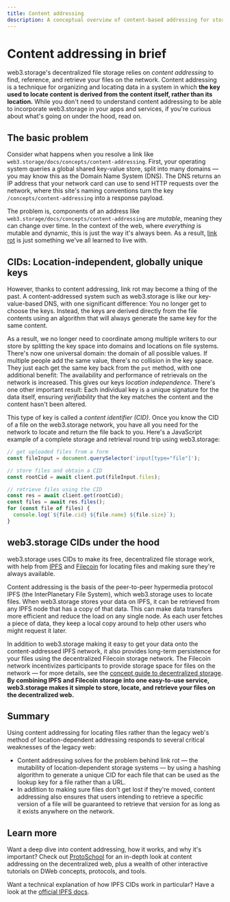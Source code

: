 ```yaml
---
title: Content addressing
description: A conceptual overview of content-based addressing for storing and locating files on a decentralized network with web3.storage.
---
```


# Content addressing in brief

web3.storage's decentralized file storage relies on _content addressing_ to find, reference, and retrieve your files on the network. Content addressing is a technique for organizing and locating data in a system in which **the key used to locate content is derived from the content itself, rather than its location.** While you don't need to understand content addressing to be able to incorporate web3.storage in your apps and services, if you're curious about what's going on under the hood, read on.

## The basic problem

Consider what happens when you resolve a link like `web3.storage/docs/concepts/content-addressing`. First, your operating system queries a global shared key-value store, split into many domains — you may know this as the Domain Name System (DNS). The DNS returns an IP address that your network card can use to send HTTP requests over the network, where this site's naming conventions turn the key `/concepts/content-addressing` into a response payload.

The problem is, components of an address like `web3.storage/docs/concepts/content-addressing` are _mutable_, meaning they can change over time. In the context of the web, where _everything_ is mutable and dynamic, this is just the way it's always been. As a result, [link rot](https://en.wikipedia-on-ipfs.org/wiki/Link_rot) is just something we've all learned to live with.

## CIDs: Location-independent, globally unique keys

However, thanks to content addressing, link rot may become a thing of the past. A content-addressed system such as web3.storage is like our key-value-based DNS, with one significant difference: You no longer get to choose the keys. Instead, the keys are derived directly from the file contents using an algorithm that will always generate the same key for the same content.

As a result, we no longer need to coordinate among multiple writers to our store by splitting the key space into domains and locations on file systems. There's now one universal domain: the domain of all possible values. If multiple people add the same value, there's no collision in the key space. They just each get the same key back from the `put` method, with one additional benefit: The availability and performance of retrievals on the network is increased. This gives our keys _location independence_. There's one other important result: Each individual key is a unique signature for the data itself, ensuring _verifiability_ that the key matches the content and the content hasn't been altered.

This type of key is called a _content identifier (CID)_. Once you know the CID of a file on the web3.storage network, you have all you need for the network to locate and return the file back to you. Here's a JavaScript example of a complete storage and retrieval round trip using web3.storage:

```javascript
// get uploaded files from a form
const fileInput = document.querySelector('input[type="file"]');

// store files and obtain a CID
const rootCid = await client.put(fileInput.files);

// retrieve files using the CID
const res = await client.get(rootCid);
const files = await res.files();
for (const file of files) {
  console.log(`${file.cid} ${file.name} ${file.size}`);
}
```

## web3.storage CIDs under the hood

web3.storage uses CIDs to make its free, decentralized file storage work, with help from [IPFS](https://ipfs.io) and [Filecoin](https://filecoin.io/) for locating files and making sure they're always available.

Content addressing is the basis of the peer-to-peer hypermedia protocol IPFS (the InterPlanetary File System), which web3.storage uses to locate files. When web3.storage stores your data on IPFS, it can be retrieved from any IPFS node that has a copy of that data. This can make data transfers more efficient and reduce the load on any single node. As each user fetches a piece of data, they keep a local copy around to help other users who might request it later.

In addition to web3.storage making it easy to get your data onto the content-addressed IPFS network, it also provides long-term persistence for your files using the decentralized Filecoin storage network. The Filecoin network incentivizes participants to provide storage space for files on the network — for more details, see the [concept guide to decentralized storage](/docs/concepts/decentralized-storage/). **By combining IPFS and Filecoin storage into one easy-to-use service, web3.storage makes it simple to store, locate, and retrieve your files on the decentralized web.**

## Summary

Using content addressing for locating files rather than the legacy web's method of location-dependent addressing responds to several critical weaknesses of the legacy web:

- Content addressing solves for the problem behind link rot — the mutability of location-dependent storage systems — by using a hashing algorithm to generate a unique CID for each file that can be used as the lookup key for a file rather than a URL.
- In addition to making sure files don't get lost if they're moved, content addressing also ensures that users intending to retrieve a specific version of a file will be guaranteed to retrieve that version for as long as it exists anywhere on the network.

## Learn more

Want a deep dive into content addressing, how it works, and why it's important? Check out [ProtoSchool](https://proto.school/content-addressing/) for an in-depth look at content addressing on the decentralized web, plus a wealth of other interactive tutorials on DWeb concepts, protocols, and tools.

Want a technical explanation of how IPFS CIDs work in particular? Have a look at the [official IPFS docs](https://docs.ipfs.io/concepts/content-addressing/).
